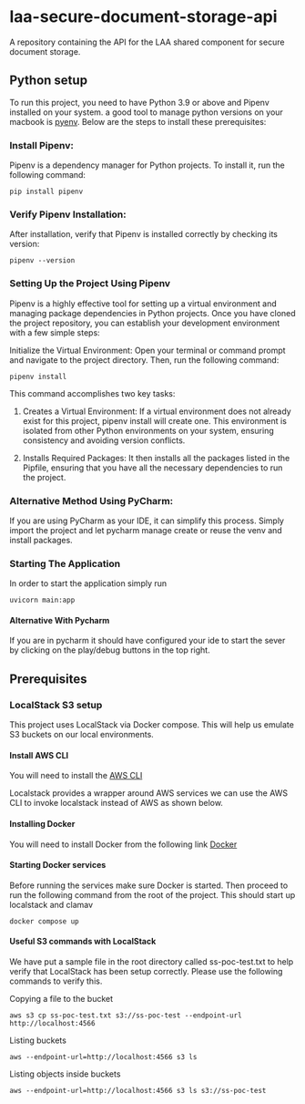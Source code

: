 # laa-secure-document-storage-api
A repository containing the API for the LAA shared component for secure document storage.

## Python setup
To run this project, you need to have Python 3.9 or above and Pipenv installed on your system. a good tool to manage python versions on your macbook is [pyenv](https://github.com/pyenv/pyenv). Below are the steps to install these prerequisites:

### Install Pipenv:
Pipenv is a dependency manager for Python projects. To install it, run the following command:
    
    pip install pipenv

### Verify Pipenv Installation:
After installation, verify that Pipenv is installed correctly by checking its version:
    
    pipenv --version

### Setting Up the Project Using Pipenv
Pipenv is a highly effective tool for setting up a virtual environment and managing package dependencies in Python projects. Once you have cloned the project repository, you can establish your development environment with a few simple steps:

Initialize the Virtual Environment:
Open your terminal or command prompt and navigate to the project directory. Then, run the following command:
    
    pipenv install

This command accomplishes two key tasks:

1. Creates a Virtual Environment: If a virtual environment does not already exist for this project, pipenv install will create one. This environment is isolated from other Python environments on your system, ensuring consistency and avoiding version conflicts.

2. Installs Required Packages: It then installs all the packages listed in the Pipfile, ensuring that you have all the necessary dependencies to run the project.

### Alternative Method Using PyCharm:
If you are using PyCharm as your IDE, it can simplify this process. Simply import the project and let pycharm manage create or reuse the venv and install packages.

### Starting The Application
In order to start the application simply run
    
    uvicorn main:app

#### Alternative With Pycharm
If you are in pycharm it should have configured your ide to start the sever  by clicking on the play/debug buttons in the top right.

## Prerequisites

### LocalStack S3 setup
This project uses LocalStack via Docker compose. This will help us emulate S3 buckets on our local environments.

#### Install AWS CLI
You will need to install the [AWS CLI](https://docs.aws.amazon.com/cli/latest/userguide/getting-started-install.html)

Localstack provides a wrapper around AWS services we can use the AWS CLI to invoke localstack instead of AWS as shown below.

#### Installing Docker
You will need to install Docker from the following link [Docker](https://docs.docker.com/engine/install/)

#### Starting Docker services
Before running the services make sure Docker is started. Then proceed to run the following command from the root of the project.
This should start up localstack and clamav
    
    docker compose up

#### Useful S3 commands with LocalStack
We have put a sample file in the root directory called ss-poc-test.txt to help verify that LocalStack has been setup correctly. Please use the following commands to verify this.

Copying a file to the bucket
    
    aws s3 cp ss-poc-test.txt s3://ss-poc-test --endpoint-url http://localhost:4566

Listing buckets
    
    aws --endpoint-url=http://localhost:4566 s3 ls

Listing objects inside buckets
    
    aws --endpoint-url=http://localhost:4566 s3 ls s3://ss-poc-test